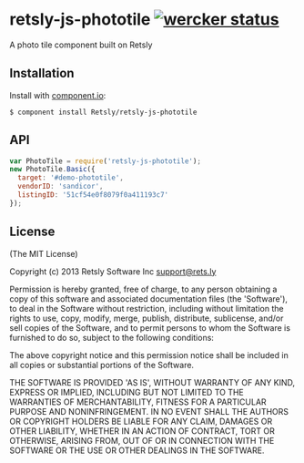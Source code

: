 # retsly-js-phototile [![wercker status](https://app.wercker.com/status/0453b8ffcba851296b324d77e31e8a9b/s/ "wercker status")](https://app.wercker.com/project/bykey/0453b8ffcba851296b324d77e31e8a9b)

  A photo tile component built on Retsly

## Installation

  Install with [component.io](http://github.com/component/component):

    $ component install Retsly/retsly-js-phototile

## API

```javascript
var PhotoTile = require('retsly-js-phototile');
new PhotoTile.Basic({
  target: '#demo-phototile',
  vendorID: 'sandicor',
  listingID: '51cf54e0f8079f0a411193c7'
});
```

## License

(The MIT License)

Copyright (c) 2013 Retsly Software Inc <support@rets.ly>

Permission is hereby granted, free of charge, to any person obtaining a copy of this software and associated documentation files (the 'Software'), to deal in the Software without restriction, including without limitation the rights to use, copy, modify, merge, publish, distribute, sublicense, and/or sell copies of the Software, and to permit persons to whom the Software is furnished to do so, subject to the following conditions:

The above copyright notice and this permission notice shall be included in all copies or substantial portions of the Software.

THE SOFTWARE IS PROVIDED 'AS IS', WITHOUT WARRANTY OF ANY KIND, EXPRESS OR IMPLIED, INCLUDING BUT NOT LIMITED TO THE WARRANTIES OF MERCHANTABILITY, FITNESS FOR A PARTICULAR PURPOSE AND NONINFRINGEMENT. IN NO EVENT SHALL THE AUTHORS OR COPYRIGHT HOLDERS BE LIABLE FOR ANY CLAIM, DAMAGES OR OTHER LIABILITY, WHETHER IN AN ACTION OF CONTRACT, TORT OR OTHERWISE, ARISING FROM, OUT OF OR IN CONNECTION WITH THE SOFTWARE OR THE USE OR OTHER DEALINGS IN THE SOFTWARE.
